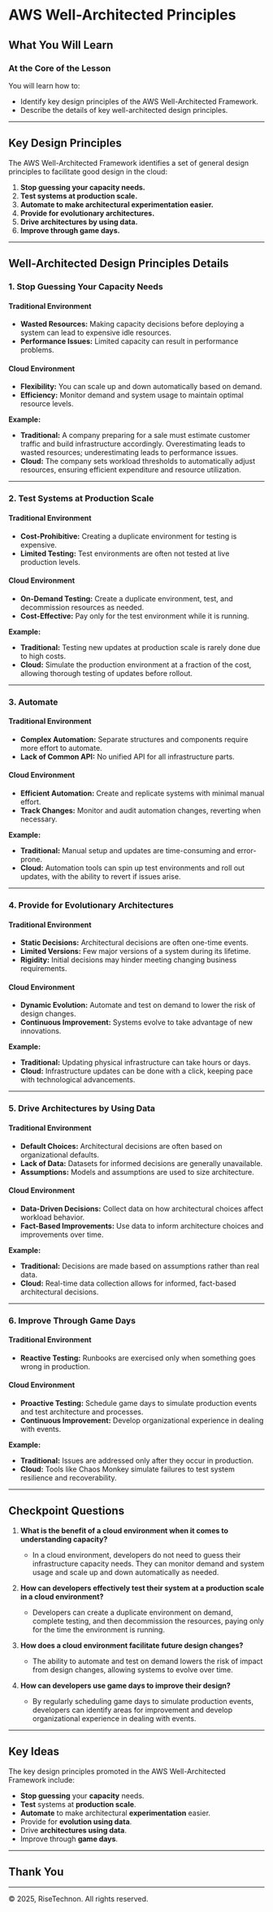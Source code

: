 # AWS Well-Architected Principles

## What You Will Learn

### At the Core of the Lesson
You will learn how to:
- Identify key design principles of the AWS Well-Architected Framework.
- Describe the details of key well-architected design principles.

---

## Key Design Principles

The AWS Well-Architected Framework identifies a set of general design principles to facilitate good design in the cloud:

1. **Stop guessing your capacity needs.**
2. **Test systems at production scale.**
3. **Automate to make architectural experimentation easier.**
4. **Provide for evolutionary architectures.**
5. **Drive architectures by using data.**
6. **Improve through game days.**

---

## Well-Architected Design Principles Details

### 1. Stop Guessing Your Capacity Needs

#### Traditional Environment
- **Wasted Resources:** Making capacity decisions before deploying a system can lead to expensive idle resources.
- **Performance Issues:** Limited capacity can result in performance problems.

#### Cloud Environment
- **Flexibility:** You can scale up and down automatically based on demand.
- **Efficiency:** Monitor demand and system usage to maintain optimal resource levels.

**Example:**
- **Traditional:** A company preparing for a sale must estimate customer traffic and build infrastructure accordingly. Overestimating leads to wasted resources; underestimating leads to performance issues.
- **Cloud:** The company sets workload thresholds to automatically adjust resources, ensuring efficient expenditure and resource utilization.

---

### 2. Test Systems at Production Scale

#### Traditional Environment
- **Cost-Prohibitive:** Creating a duplicate environment for testing is expensive.
- **Limited Testing:** Test environments are often not tested at live production levels.

#### Cloud Environment
- **On-Demand Testing:** Create a duplicate environment, test, and decommission resources as needed.
- **Cost-Effective:** Pay only for the test environment while it is running.

**Example:**
- **Traditional:** Testing new updates at production scale is rarely done due to high costs.
- **Cloud:** Simulate the production environment at a fraction of the cost, allowing thorough testing of updates before rollout.

---

### 3. Automate

#### Traditional Environment
- **Complex Automation:** Separate structures and components require more effort to automate.
- **Lack of Common API:** No unified API for all infrastructure parts.

#### Cloud Environment
- **Efficient Automation:** Create and replicate systems with minimal manual effort.
- **Track Changes:** Monitor and audit automation changes, reverting when necessary.

**Example:**
- **Traditional:** Manual setup and updates are time-consuming and error-prone.
- **Cloud:** Automation tools can spin up test environments and roll out updates, with the ability to revert if issues arise.

---

### 4. Provide for Evolutionary Architectures

#### Traditional Environment
- **Static Decisions:** Architectural decisions are often one-time events.
- **Limited Versions:** Few major versions of a system during its lifetime.
- **Rigidity:** Initial decisions may hinder meeting changing business requirements.

#### Cloud Environment
- **Dynamic Evolution:** Automate and test on demand to lower the risk of design changes.
- **Continuous Improvement:** Systems evolve to take advantage of new innovations.

**Example:**
- **Traditional:** Updating physical infrastructure can take hours or days.
- **Cloud:** Infrastructure updates can be done with a click, keeping pace with technological advancements.

---

### 5. Drive Architectures by Using Data

#### Traditional Environment
- **Default Choices:** Architectural decisions are often based on organizational defaults.
- **Lack of Data:** Datasets for informed decisions are generally unavailable.
- **Assumptions:** Models and assumptions are used to size architecture.

#### Cloud Environment
- **Data-Driven Decisions:** Collect data on how architectural choices affect workload behavior.
- **Fact-Based Improvements:** Use data to inform architecture choices and improvements over time.

**Example:**
- **Traditional:** Decisions are made based on assumptions rather than real data.
- **Cloud:** Real-time data collection allows for informed, fact-based architectural decisions.

---

### 6. Improve Through Game Days

#### Traditional Environment
- **Reactive Testing:** Runbooks are exercised only when something goes wrong in production.

#### Cloud Environment
- **Proactive Testing:** Schedule game days to simulate production events and test architecture and processes.
- **Continuous Improvement:** Develop organizational experience in dealing with events.

**Example:**
- **Traditional:** Issues are addressed only after they occur in production.
- **Cloud:** Tools like Chaos Monkey simulate failures to test system resilience and recoverability.

---

## Checkpoint Questions

1. **What is the benefit of a cloud environment when it comes to understanding capacity?**
   - In a cloud environment, developers do not need to guess their infrastructure capacity needs. They can monitor demand and system usage and scale up and down automatically as needed.

2. **How can developers effectively test their system at a production scale in a cloud environment?**
   - Developers can create a duplicate environment on demand, complete testing, and then decommission the resources, paying only for the time the environment is running.

3. **How does a cloud environment facilitate future design changes?**
   - The ability to automate and test on demand lowers the risk of impact from design changes, allowing systems to evolve over time.

4. **How can developers use game days to improve their design?**
   - By regularly scheduling game days to simulate production events, developers can identify areas for improvement and develop organizational experience in dealing with events.

---

## Key Ideas

The key design principles promoted in the AWS Well-Architected Framework include:
- **Stop guessing** your **capacity** needs.
- **Test** systems at **production scale**.
- **Automate** to make architectural **experimentation** easier.
- Provide for **evolution using data**.
- Drive **architectures using data**.
- Improve through **game days**.

---

## Thank You
---
© 2025, RiseTechnon. All rights reserved.
